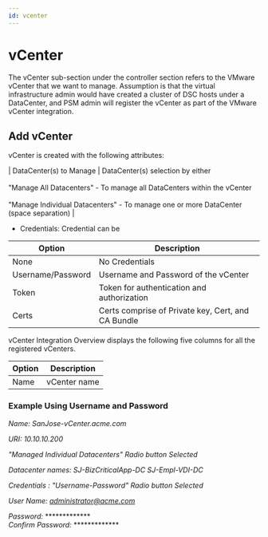 ```yaml
---
id: vcenter
---
```


# vCenter
The vCenter sub-section under the controller section refers to the VMware vCenter that we want to manage. Assumption is that the virtual infrastructure admin would have created a cluster of DSC hosts under a DataCenter, and PSM admin will register the vCenter as part of the VMware vCenter integration. 

## Add vCenter
vCenter is created with the following attributes:

<load-table group:orchestration obj:ApiObjectMeta
            include:name >
<load-table group:orchestration obj:OrchestrationOrchestratorSpec
            include:uri omitHeader:true>
| DataCenter(s) to Manage | DataCenter(s) selection by either</br></br>"Manage All Datacenters" - To manage all DataCenters within the vCenter</br></br>"Manage Individual Datacenters" - To manage one or more DataCenter (space separation) |


- Credentials: Credential can be

| Option | Description |
| ------ | ------ |
| None | No Credentials |
| Username/Password | Username and Password of the vCenter |
| Token | Token for authentication and authorization |
| Certs | Certs comprise of Private key, Cert, and CA Bundle |

vCenter Integration Overview displays the following five columns for all the registered vCenters.

| Option | Description |
| ------ | ------ |
| Name | vCenter name |
<load-table group:orchestration obj:ApiObjectMeta
            include:creation-time omitHeader:true>
<load-table group:orchestration obj:OrchestrationOrchestratorSpec
            include:uri omitHeader:true>
<load-table group:orchestration obj:OrchestrationOrchestratorStatus
            include:connection-status omitHeader:true>
<load-table group:orchestration obj:OrchestrationOrchestratorStatus
            include:last-connected omitHeader:true>

### Example Using Username and Password

*Name: SanJose-vCenter.acme.com*

*URI: 10.10.10.200*  

*"Managed Individual Datacenters" Radio button Selected*  

*Datacenter names: SJ-BizCriticalApp-DC SJ-Empl-VDI-DC*  

*Credentials : "Username-Password" Radio button Selected*  

*User Name: administrator@acme.com*  

*Password:*  \*\*\*\*\*\*\*\*\*\*\*\*\*  
*Confirm Password:*  \*\*\*\*\*\*\*\*\*\*\*\*\* 